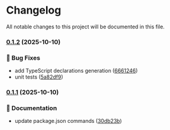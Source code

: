 # Changelog

All notable changes to this project will be documented in this file.

### [0.1.2](https://github.com/Namp88/hoosat-sdk/compare/v0.1.1...v0.1.2) (2025-10-10)

### 🐛 Bug Fixes

- add TypeScript declarations generation ([6661246](https://github.com/Namp88/hoosat-sdk/commit/66612466617422d7904acc11ee850262f3234f21))
- unit tests ([5a82df9](https://github.com/Namp88/hoosat-sdk/commit/5a82df942134b8dcc8fb5c1cd4006c9d1b79a1c1))

### [0.1.1](https://github.com/Namp88/hoosat-sdk/compare/v0.1.0...v0.1.1) (2025-10-10)

### 📝 Documentation

- update package.json commands ([30db23b](https://github.com/Namp88/hoosat-sdk/commit/30db23bd43e5da4346fa3feca6c209fe5ea46dd0))
